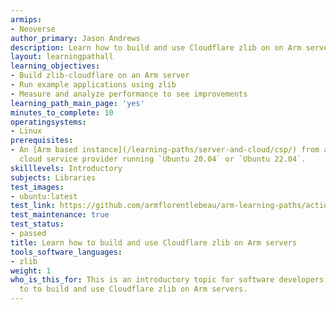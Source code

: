 ```yaml
---
armips:
- Neoverse
author_primary: Jason Andrews
description: Learn how to build and use Cloudflare zlib on on Arm servers
layout: learningpathall
learning_objectives:
- Build zlib-cloudflare on an Arm server
- Run example applications using zlib
- Measure and analyze performance to see improvements
learning_path_main_page: 'yes'
minutes_to_complete: 10
operatingsystems:
- Linux
prerequisites:
- An [Arm based instance](/learning-paths/server-and-cloud/csp/) from an appropriate
  cloud service provider running `Ubuntu 20.04` or `Ubuntu 22.04`.
skilllevels: Introductory
subjects: Libraries
test_images:
- ubuntu:latest
test_link: https://github.com/armflorentlebeau/arm-learning-paths/actions/runs/4312122327
test_maintenance: true
test_status:
- passed
title: Learn how to build and use Cloudflare zlib on Arm servers
tools_software_languages:
- zlib
weight: 1
who_is_this_for: This is an introductory topic for software developers to learn how
  to to build and use Cloudflare zlib on Arm servers.
---
```

